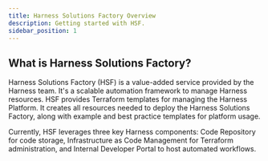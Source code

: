 ```yaml
---
title: Harness Solutions Factory Overview
description: Getting started with HSF.
sidebar_position: 1
---
```


## What is Harness Solutions Factory?
Harness Solutions Factory (HSF) is a value-added service provided by the Harness team. It's a scalable automation framework to manage Harness resources. HSF provides Terraform templates for managing the Harness Platform. It creates all resources needed to deploy the Harness Solutions Factory, along with example and best practice templates for platform usage.

Currently, HSF leverages three key Harness components: Code Repository for code storage, Infrastructure as Code Management for Terraform administration, and Internal Developer Portal to host automated workflows.